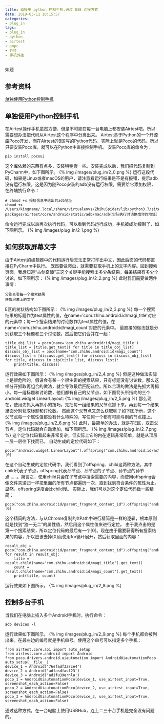 ```yaml
---
title: 直接用 python 控制手机,通过 USB 连接方式
date: 2019-03-11 10:15:57
categories:
- plug_in
tags:
- plug_in
- python
- airtest
- popc
- 外挂
- 手机外挂
---
```

如题
<!-- more -->
## 参考资料
[单独使用Python控制手机](https://juejin.im/post/5c42fd6251882525153c325a)
## 单独使用Python控制手机
在Airtest操作手机虽然方便，但是不可能在每一台电脑上都安装Airtest吧。所以需要想办法把代码从Airtest这个程序中分离出来。
Airtest基于Python的一个开源库Poco开发，而在Airtest的B区写的Python代码，实际上就是Poco的代码。所以只要安装Poco库，就可以在Python中直接控制手机。
安装Poco库的命令为：

	pip install pocoui
	
这个库依赖的东西有点多，安装稍稍慢一些。安装完成以后，我们把代码复制到PyCharm中，如下图所示。
{% img /images/plug_in/2_0.png %}
运行这段代码，如果是Linux或者macOS的用户，请注意看运行结果是不是有报错，提示adb没有运行权限。这是因为随Poco安装的adb没有运行权限，需要给它添加权限，在终端执行命令：

	# chmod +x 报错信息中给出的adb地址
	chmod +x /Users/kingname/.local/share/virtualenvs/ZhihuSpider/lib/python3.7/site-packages/airtest/core/android/static/adb/mac/adb(实际执行时请换成你的地址)

命令运行完成以后再次执行代码，可以看到代码运行成功，手机被成功控制了，如下图所示。
{% img /images/plug_in/2_1.png %}
## 如何获取屏幕文字
由于Airtest的编辑器中的代码运行后无法正常打印出中文，因此后面的代码都直接在PyCharm中执行。
既然要做爬虫，就需要获取手机上的文字内容。回到搜索页面，我想知道“古剑奇谭”三这个关键字能搜索出多少条结果，每条结果有多少个讨论，如下图所示：
{% img /images/plug_in/2_2.png %}
此时我们需要做两件事情：

	分别查看每一个搜索结果
	获取屏幕上的文字
	
E区的树状结构如下图所示：
{% img /images/plug_in/2_3.png %}
每一个搜索结果的标题作为text属性的值，在name='com.zhihu.android:id/magi_title'对应的元素中；每一个搜索结果的讨论数作为text属性的值，在name='com.zhihu.android:id/magi_count'对应的元素中。
最直接的做法就是分别获取三个标题和三个讨论数，然后把它们合并在一起：

	title_obj_list = poco(name='com.zhihu.android:id/magi_title')
	title_list = [title.get_text() for title in title_obj_list]
	discuss_obj_list = poco(name='com.zhihu.android:id/magi_count')
	discuss_list = [discuss.get_text() for discuss in discuss_obj_list]
	for title, discuss in zip(title_list, discuss_list):
		print(title, discuss)
		
运行效果如下图所示：
{% img /images/plug_in/2_4.png %}
但是这种做法实际上是很危险的，假设会有某一个很生僻的搜索结果，只有标题没有讨论数，那么这样分开抓取再组合的做法，就会导致最后匹配错位。所以合理的做法是先抓大再抓小。每一组标题和讨论数，他们都有自己的父节点，如下图箭头所指向的三个android.widget.LinearLayout:
{% img /images/plug_in/2_5.png %}
那么现在，使用先抓大再抓小的技巧，先把每一组结果的父节点抓下来，再到每一个结果里面分别获取标题和讨论数。
然而这个父节点又怎么获取呢？如下图所示，这个父节点每一个属性值都没有什么特殊的，写任何一个都有可能与别的节点撞上。
{% img /images/plug_in/2_6.png %}
此时，最简单的办法，就是在E区，双击父节点。定位代码就会自动添加，如下图所示。
{% img /images/plug_in/2_7.png %}
这个定位代码看起来非常复杂，但实际上它的内在逻辑非常简单，就是从顶层一层一层往下找而已。
自动生成的定位代码如下：

	poco("android.widget.LinearLayout").offspring("com.zhihu.android:id/action_bar_root").offspring("com.zhihu.android:id/parent_fragment_content_id").offspring("android.support.v7.widget.RecyclerView").child("android.widget.LinearLayout")[0]
	
在这个自动生成的定位代码中，我们看到了offspring、child这两种方法。其中child代表子节点，offspring代表孙节点、孙节点的子节点、孙节点的孙节点……。简言之，使用child只会在子节点中搜索需要的内容，而使用offspring会像文件夹递归一样把里面的所有节点都遍历一次，直到找到符合条件的属性为止。显然，offspring速度会比child慢。
实际上，我们可以对这个定位代码做一些精简：

	poco("com.zhihu.android:id/parent_fragment_content_id").offspring("android.support.v7.widget.RecyclerView").child("android.widget.LinearLayout")[0]

这个精简的方法，与从Chrome复制的XPath中进行精简是一样的逻辑，根本原则就是找到“独一无二”的属性值，然后用这个属性值来进行定位。
由于我点击的是第一个搜索结果，所以定位代码的最后有一个[0]。现在由于需要获得所有搜索结果的内容，所以应该去掉[0]而使用for循环展开，然后获取里面的内容：

	result_obj = poco("com.zhihu.android:id/parent_fragment_content_id").offspring("android.support.v7.widget.RecyclerView").child("android.widget.LinearLayout")
	for result in result_obj:
		title = result.child(name='com.zhihu.android:id/magi_title').get_text()
		count = result.child(name='com.zhihu.android:id/magi_count').get_text()
		print(title, count)

运行效果如下图所示。
{% img /images/plug_in/2_8.png %}
## 控制多台手机
当我们在电脑上插入多个Android手机时，执行命令：

	adb devices -l
	
运行效果如下图所示。
{% img /images/plug_in/2_9.png %}
每个手机都会被列出来。在最左边的编号就是手机串号。使用这个串号可以指定多个手机：

	from airtest.core.api import auto_setup
	from airtest.core.android import Android
	from poco.drivers.android.uiautomation import AndroidUiautomationPoco
	auto_setup(__file__)
	device_1 = Android('76efadf3a7ce4')
	device_2 = Android('adfasdfasf23')
	device_3 = Android('adifu39ernla')
	poco_1 = AndroidUiautomationPoco(device_1, use_airtest_input=True, screenshot_each_action=False)
	poco_2 = AndroidUiautomationPoco(device_2, use_airtest_input=True, screenshot_each_action=False)
	poco_3 = AndroidUiautomationPoco(device_3, use_airtest_input=True, screenshot_each_action=False)

通过这种方式，在一台电脑上使用USBHub，连上二三十台手机是完全没有问题的。















